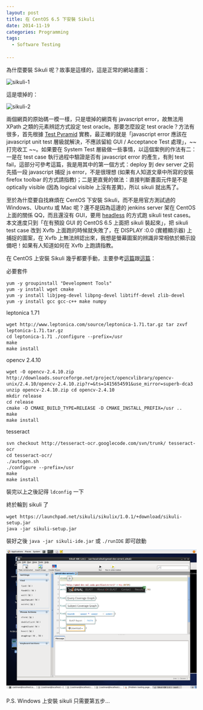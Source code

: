 ```yaml
---
layout: post
title: 在 CentOS 6.5 下安裝 Sikuli
date: 2014-11-19
categories: Programming
tags:
  - Software Testing

---
```


為什麼要裝 Sikuli 呢？故事是這樣的，這是正常的網站畫面： 

![sikuli-1](https://raw.githubusercontent.com/jwlin/jwlin.github.io/master/images/2014-11-19-sikuli-1.png)

這是壞掉的：

![sikuli-2](https://raw.githubusercontent.com/jwlin/jwlin.github.io/master/images/2014-11-19-sikuli-2.png)

兩個網頁的原始碼一模一樣，只是壞掉的網頁有 javascript error，故無法用 XPath 之類的元素辨認方式設定 test oracle。那要怎麼設定 test oracle？方法有很多，首先根據 [Test Pyramid](http://martinfowler.com/bliki/TestPyramid.html) 實務，最正確的就是「javascript error 應該在 javascript unit test 層級就解決，不應該留給 GUI / Acceptance Test 處理」，~~打完收工 ~~。如果要在 System Test 層級做一些事情，以這個案例的作法有二：一是在 test case 執行過程中驗證是否有 javascript error 的產生，有則 test fail，這部分可參考這篇，我是用其中的第一個方式：deploy 到 dev server 之前先插一段 javascript 捕捉 js error，不是很理想 (如果有人知道文章中所寫的安裝 firefox toolbar 的方式請指教)；二是更直覺的做法：直接判斷畫面元件是不是 optically visible (因為 logical visible 上沒有差異)，所以 sikuli 就出馬了。

至於為什麼要自找麻煩在 CentOS 下安裝 Sikuli，而不是用官方測試過的 Windows、Ubuntu 或 Mac 呢？還不是因為這邊的 jenkins server 架在 CentOS 上面的關係 QQ，而且還沒有 GUI，要用 [headless](http://blog.castman.net/programming/2014/11/12/robotframework-jenkins-headless.html) 的方式跑 sikuli test cases。本文進度只到「在有預設 GUI 的 CentOS 6.5 上面把 sikuli 裝起來」，把 sikuli test case 改到 Xvfb 上面跑的時候就失敗了，在 DISPLAY :0.0 (實體顯示器) 上捕捉的圖案，在 Xvfb 上無法辨認出來，我想是螢幕圖案的辨識非常相依於顯示設備吧！如果有人知道如何在 Xvfb 上跑請指教。

在 CentOS 上安裝 Sikuli 幾乎都要手動，主要參考[這篇](http://www.sikulix.com/quickstart.html)跟[這篇](https://code.google.com/p/python-tesseract/wiki/HowToCompileForCentos)：

必要套件

```
yum -y groupinstall "Development Tools"
yum -y install wget cmake
yum -y install libjpeg-devel libpng-devel libtiff-devel zlib-devel
yum -y install gcc gcc-c++ make numpy
```

leptonica 1.71

```
wget http://www.leptonica.com/source/leptonica-1.71.tar.gz tar zxvf leptonica-1.71.tar.gz
cd leptonica-1.71 ./configure --prefix=/usr
make
make install
```

opencv 2.4.10

```
wget -O opencv-2.4.10.zip http://downloads.sourceforge.net/project/opencvlibrary/opencv-unix/2.4.10/opencv-2.4.10.zip?r=&ts=1415654591&use_mirror=superb-dca3
unzip opencv-2.4.10.zip cd opencv-2.4.10
mkdir release
cd release
cmake -D CMAKE_BUILD_TYPE=RELEASE -D CMAKE_INSTALL_PREFIX=/usr ..
make
make install
```

tesseract

```
svn checkout http://tesseract-ocr.googlecode.com/svn/trunk/ tesseract-ocr
cd tesseract-ocr/
./autogen.sh
./configure --prefix=/usr
make
make install
```

裝完以上之後記得 `ldconfig` 一下

終於輪到 sikuli 了

```
wget https://launchpad.net/sikuli/sikulix/1.0.1/+download/sikuli-setup.jar
java -jar sikuli-setup.jar
```

裝好之後 `java -jar sikuli-ide.jar` 或 `./runIDE` 即可啟動

![sikuli-3](https://raw.githubusercontent.com/jwlin/jwlin.github.io/master/images/2014-11-19-sikuli-3.png)

P.S. Windows 上安裝 sikuli 只需要第五步...  
